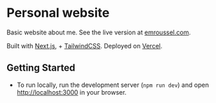 # Personal website

Basic website about me. See the live version at [emroussel.com](https://emroussel.com).

Built with [Next.js](https://nextjs.org/), + [TailwindCSS](https://tailwindcss.com/). Deployed on [Vercel](https://vercel.com/).

## Getting Started

- To run locally, run the development server (`npm run dev`) and open [http://localhost:3000](http://localhost:3000) in your browser.
